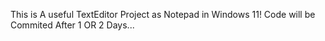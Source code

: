 This is A useful TextEditor Project as Notepad in Windows 11! Code will be Commited After 1 OR 2 Days...
